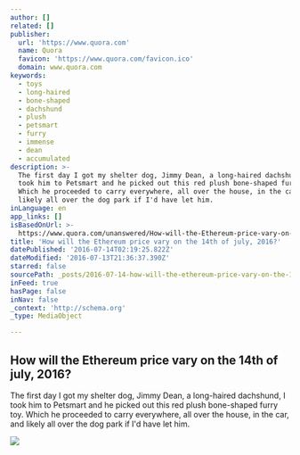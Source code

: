 ```yaml
---
author: []
related: []
publisher:
  url: 'https://www.quora.com'
  name: Quora
  favicon: 'https://www.quora.com/favicon.ico'
  domain: www.quora.com
keywords:
  - toys
  - long-haired
  - bone-shaped
  - dachshund
  - plush
  - petsmart
  - furry
  - immense
  - dean
  - accumulated
description: >-
  The first day I got my shelter dog, Jimmy Dean, a long-haired dachshund, I
  took him to Petsmart and he picked out this red plush bone-shaped furry toy.
  Which he proceeded to carry everywhere, all over the house, in the car, and
  likely all over the dog park if I'd have let him.
inLanguage: en
app_links: []
isBasedOnUrl: >-
  https://www.quora.com/unanswered/How-will-the-Ethereum-price-vary-on-the-14th-of-july-2016
title: 'How will the Ethereum price vary on the 14th of july, 2016?'
datePublished: '2016-07-14T02:19:25.822Z'
dateModified: '2016-07-13T21:36:37.390Z'
starred: false
sourcePath: _posts/2016-07-14-how-will-the-ethereum-price-vary-on-the-14th-of-july-2016.md
inFeed: true
hasPage: false
inNav: false
_context: 'http://schema.org'
_type: MediaObject

---
```

<article style=""><h1>How will the Ethereum price vary on the 14th of july, 2016?</h1><p>The first day I got my shelter dog, Jimmy Dean, a long-haired dachshund, I took him to Petsmart and he picked out this red plush bone-shaped furry toy. Which he proceeded to carry everywhere, all over the house, in the car, and likely all over the dog park if I'd have let him.</p><img src="https://qsf.ec.quoracdn.net/-images.new_grid.fb_share_default.pnge6dde9cfa6e03c43.png" /></article>